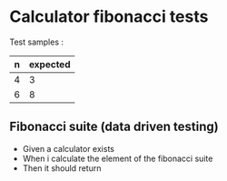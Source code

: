 # Calculator fibonacci tests
Test samples :

| n  | expected |
|----|----------| 
| 4  | 3        |
| 6  | 8        |
  
## Fibonacci suite (data driven testing)
 * Given a calculator exists
 * When i calculate the element <n> of the fibonacci suite
 * Then it should return <expected>

